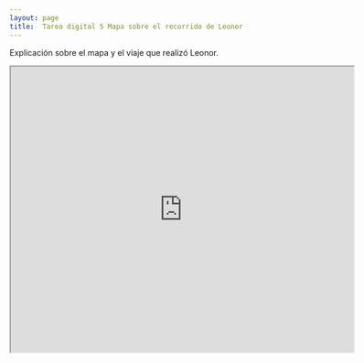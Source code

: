 ```yaml
---
layout: page
title:  Tarea digital 5 Mapa sobre el recorrido de Leonor
---
```


Explicación sobre el mapa y el viaje que realizó Leonor. 

<iframe src="https://www.google.com/maps/d/embed?mid=1dI6SIvfHyRwv7BjpQJEmEhMW9tl9qpeq" width="600" height="500"></iframe>
